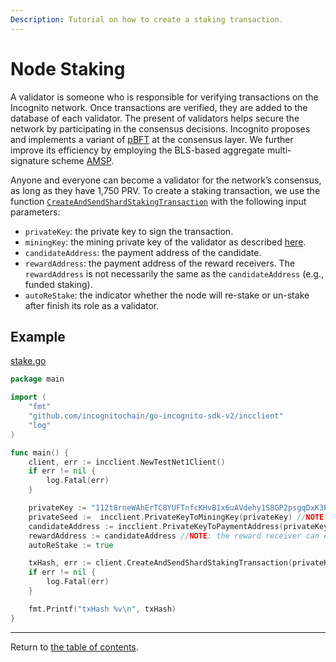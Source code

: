 ```yaml
---
Description: Tutorial on how to create a staking transaction.
---
```

# Node Staking
A validator is someone who is responsible for verifying transactions on the Incognito network. Once transactions are verified, they are added to the database of each validator. The present of validators helps secure the network by participating in the consensus decisions. Incognito proposes and implements a variant of [pBFT](http://pmg.csail.mit.edu/papers/osdi99.pdf) at the consensus layer. We further improve its efficiency by employing the BLS-based aggregate multi-signature scheme [AMSP](https://eprint.iacr.org/2018/483.pdf). 

Anyone and everyone can become a validator for the network’s consensus, as long as they have 1,750 PRV. To create a staking transaction, we use the function [`CreateAndSendShardStakingTransaction`](../../../incclient/staking.go) with the following input parameters:
* `privateKey`: the private key to sign the transaction.
* `miningKey`: the mining private key of the validator as described [here](../accounts/keys.md).
* `candidateAddress`: the payment address of the candidate.
* `rewardAddress`: the payment address of the reward receivers. The `rewardAddress` is not necessarily the same as the `candidateAddress` (e.g., funded staking).
* `autoReStake`: the indicator whether the node will re-stake or un-stake after finish its role as a validator.

## Example
[stake.go](../../code/staking/stake/stake.go)

```go
package main

import (
	"fmt"
	"github.com/incognitochain/go-incognito-sdk-v2/incclient"
	"log"
)

func main() {
	client, err := incclient.NewTestNet1Client()
	if err != nil {
		log.Fatal(err)
	}

	privateKey := "112t8rneWAhErTC8YUFTnfcKHvB1x6uAVdehy1S8GP2psgqDxK3RHouUcd69fz88oAL9XuMyQ8mBY5FmmGJdcyrpwXjWBXRpoWwgJXjsxi4j"
	privateSeed :=  incclient.PrivateKeyToMiningKey(privateKey) //NOTE: the private seed (a.k.a the mining key) can be randomly generated and not be dependent on the private key
	candidateAddress := incclient.PrivateKeyToPaymentAddress(privateKey, -1)
	rewardAddress := candidateAddress //NOTE: the reward receiver can either be the same as the candidate address or be different
	autoReStake := true

	txHash, err := client.CreateAndSendShardStakingTransaction(privateKey, privateSeed, candidateAddress, rewardAddress, autoReStake)
	if err != nil {
		log.Fatal(err)
	}

	fmt.Printf("txHash %v\n", txHash)
}
```
---
Return to [the table of contents](../../../README.md).
